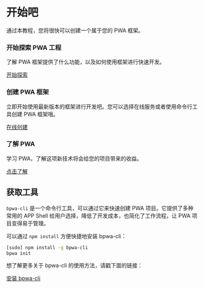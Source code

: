 <style lang="stylus" scoped="off">
    .markdown-wrapper
        margin-right 0 !important
</style>
<style lang="stylus">
    $colorPrimaryBlue = rgb(40, 116, 240)
    $colorBlack = #263238

    .get-start
        color $colorBlack

    .title-wrapper
        margin 0 0 20px
        padding 50px 0 25px

        h1
            border none
            margin 0
            font-size 32px

        p
            font-size 16px
            margin 0

    .fast-link-wrapper
        overflow hidden
        padding-bottom 20px

    .fast-link-item
        width 33.33%
        box-sizing border-box
        float left
        padding 0 10px

        h3
            text-align center
            color $colorBlack

        .md-a-btn
            width auto

        p
            height 120px

    h2
        font-weight 500
        color $colorBlack

    .md-a-btn
        color #fff
        display block
        width 200px
        height 40px
        line-height 40px
        border-radius 3px
        background $colorPrimaryBlue
        margin 0 auto
        text-align center
        position relative
        box-shadow 0 1px 5px rgba(0,0,0,.2), 0 2px 2px rgba(0,0,0,.14), 0 3px 1px -2px rgba(0,0,0,.12)
        &:hover
            text-decoration none
            &:after
                content ''
                position absolute
                top 0
                right 0
                bottom 0
                left 0
                background #fff
                opacity .12
                border-radius inherit
        &:active
            box-shadow 0 5px 5px -3px rgba(0,0,0,.2), 0 8px 10px 1px rgba(0,0,0,.14), 0 3px 14px 2px rgba(0,0,0,.12)
    .md-a-btn,
    .md-a-btn:after
        -webkit-transition .3s cubic-bezier(.25,.8,.25,1)
        transition .3s cubic-bezier(.25,.8,.25,1)

    @media screen and (max-width: 900px)
        .get-start

            .fast-link-item
                h3
                    height 48px

                p
                    height 140px


    @media screen and (max-width: 800px)
        .get-start

            .fast-link-item
                width 100%
                h3
                    height auto

                p
                    height auto
</style>

<div class="get-start">
    <div class="title-wrapper">
        <h1>开始吧</h1>
        <p>通过本教程，您将很快可以创建一个属于您的 PWA 框架。</p>
    </div>
    <div class="fast-link-wrapper">
        <div class="fast-link-item">
            <h3>开始探索 PWA 工程</h3>
            <p>了解 PWA 框架提供了什么功能，以及如何使用框架进行快速开发。</p>
            <a href="/guide/vue/doc/vue/01-foundation/01-get-start" class="md-a-btn">开始探索</a>
        </div>
        <div class="fast-link-item">
            <h3>创建 PWA 框架</h3>
            <p>立即开始使用最新版本的框架进行开发吧。您可以选择在线服务或者使用命令行工具创建 PWA 框架哦。</p>
            <a href="/guide/vue/start" class="md-a-btn">在线创建</a>
        </div>
        <div class="fast-link-item">
            <h3>了解 PWA</h3>
            <p>学习 PWA，了解这项新技术将会给您的项目带来的收益。</p>
            <a href="/doc" class="md-a-btn">点击了解</a>
        </div>
    </div>
    <div class="block-wrapper">
        <h2>获取工具</h2>
    </div>
</div>

`bpwa-cli` 是一个命令行工具，可以通过它来快速创建 PWA 项目。它提供了多种常用的 APP Shell 给用户选择，降低了开发成本，也简化了工作流程，让 PWA 项目变得易于管理。

可以通过 `npm install` 方便快捷地安装 bpwa-cli：

```bash
[sudo] npm install -g bpwa-cli
bpwa init
```

想了解更多关于 bpwa-cli 的使用方法，请戳下面的链接：

<div>
    <a href="/guide/vue/doc/vue/01-foundation/02-quick-tour-by-cli"
        class="md-a-btn"
    >安装 bpwa-cli</a>
</div>